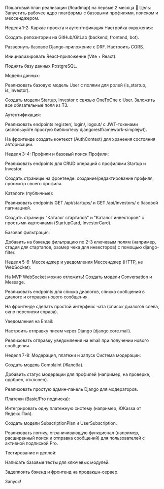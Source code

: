 Пошаговый план реализации (Roadmap) на первые 2 месяца
🎯 Цель: Запустить рабочее ядро платформы с базовыми профилями, поиском и мессенджером.

Неделя 1-2: Каркас проекта и аутентификация
Настройка окружения:

Создать репозитории на GitHub/GitLab (backend, frontend, bot).

Развернуть базовое Django-приложение с DRF. Настроить CORS.

Инициализировать React-приложение (Vite + React).

Поднять базу данных PostgreSQL.

Модели данных:

Реализовать базовую модель User с полями для ролей (is_startup, is_investor).

Создать модели Startup, Investor с связью OneToOne с User. Заложить все обязательные поля из ТЗ.

Аутентификация:

Реализовать endpoints register/, login/, logout/ с JWT-токенами (используйте простую библиотеку djangorestframework-simplejwt).

На фронтенде создать контекст (AuthContext) для хранения состояния авторизации.

Неделя 3-4: Профили и базовый поиск
Профили:

Реализовать endpoints для CRUD операций с профилями Startup и Investor.

Создать страницы на фронтенде: создание/редактирование профиля, просмотр своего профиля.

Каталоги (публичные):

Реализовать endpoints GET /api/startups/ и GET /api/investors/ с базовой пагинацией.

Создать страницы "Каталог стартапов" и "Каталог инвесторов" с простыми карточками (StartupCard, InvestorCard).

Базовая фильтрация:

Добавить на бэкенде фильтрацию по 2-3 ключевым полям (например, стадия для стартапов, размер чека для инвесторов) с помощью django-filter.

Неделя 5-6: Мессенджер и уведомления
Мессенджер (HTTP, не WebSocket):

На MVP WebSocket можно отложить! Создать модели Conversation и Message.

Реализовать endpoints для списка диалогов, списка сообщений в диалоге и отправки нового сообщения.

На фронтенде сделать простой интерфейс чата (список диалогов слева, окно переписки справа).

Уведомления на Email:

Настроить отправку писем через Django (django.core.mail).

Реализовать отправку уведомления на email при получении нового сообщения.

Неделя 7-8: Модерация, платежи и запуск
Система модерации:

Создать модель Complaint (Жалоба).

Добавить статус модерации для профилей (например, на проверке, одобрен, отклонен).

Реализовать простую админ-панель Django для модераторов.

Платежи (Basic/Pro подписка):

Интегрировать одну платежную систему (например, ЮKassa от Яндекс.Пэй).

Создать модели SubscriptionPlan и UserSubscription.

Реализовать логику, ограничивающую функционал (например, расширенный поиск и отправка сообщений) для пользователей с активной подпиской Pro.

Тестирование и деплой:

Написать базовые тесты для ключевых модулей.

Задеплоить бэкенд и фронтенд на продакшн-сервер.

Запуск!
